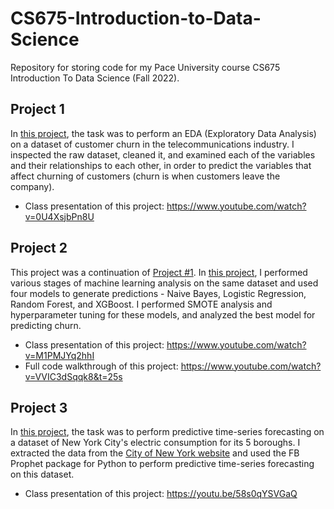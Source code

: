 # CS675-Introduction-to-Data-Science

Repository for storing code for my Pace University course CS675 Introduction To Data Science (Fall 2022).

## Project 1
In [this project](https://github.com/awesomecosmos/CS675-Intro-To-Data-Science/blob/main/Project1/project1.ipynb), the task was to perform an EDA (Exploratory Data Analysis) on a dataset of customer churn in the telecommunications industry. I inspected the raw dataset, cleaned it, and examined each of the variables and their relationships to each other, in order to predict the variables that affect churning of customers (churn is when customers leave the company). 

- Class presentation of this project: https://www.youtube.com/watch?v=0U4XsjbPn8U

## Project 2
This project was a continuation of [Project #1](https://github.com/awesomecosmos/CS675-Intro-To-Data-Science/blob/main/Project1/project1.ipynb). In [this project](https://github.com/awesomecosmos/CS675-Intro-To-Data-Science/blob/main/Project2/project2.ipynb), I performed various stages of machine learning analysis on the same dataset and used four models to generate predictions - Naive Bayes, Logistic Regression, Random Forest, and XGBoost. I performed SMOTE analysis and hyperparameter tuning for these models, and analyzed the best model for predicting churn. 

- Class presentation of this project: https://www.youtube.com/watch?v=M1PMJYq2hhI
- Full code walkthrough of this project: https://www.youtube.com/watch?v=VVIC3dSqqk8&t=25s

## Project 3
In [this project](https://github.com/awesomecosmos/CS675-Intro-To-Data-Science/blob/main/Project3/project3.ipynb), the task was to perform predictive time-series forecasting on a dataset of New York City's electric consumption for its 5 boroughs. I extracted the data from the [City of New York website](https://data.cityofnewyork.us/Housing-Development/Electric-Consumption-And-Cost-2010-Feb-2022-/jr24-e7cr) and used the FB Prophet package for Python to perform predictive time-series forecasting on this dataset.

- Class presentation of this project: https://youtu.be/58s0qYSVGaQ
